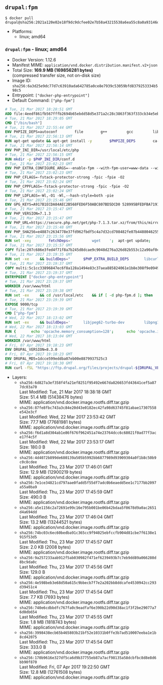 ## `drupal:fpm`

```console
$ docker pull drupal@sha256:2021a120e02e18f9dc9dcfee02e7b58a43215538a6ea55c8a0a93146d677b83b
```

-	Platforms:
	-	linux; amd64

### `drupal:fpm` - linux; amd64

-	Docker Version: 1.12.6
-	Manifest MIME: `application/vnd.docker.distribution.manifest.v2+json`
-	Total Size: **169.9 MB (169856281 bytes)**  
	(compressed transfer size, not on-disk size)
-	Image ID: `sha256:6a3d25e9dc77d7c63910ada642785a0ce8e7939c53059bfd8379253334b598c5`
-	Entrypoint: `["docker-php-entrypoint"]`
-	Default Command: `["php-fpm"]`

```dockerfile
# Tue, 21 Mar 2017 18:28:51 GMT
ADD file:4eedf861fb567fffb2694b65ebdd58d5e371a2c28c3863f363f333cb34e5eb7b in / 
# Tue, 21 Mar 2017 18:29:05 GMT
CMD ["/bin/bash"]
# Tue, 21 Mar 2017 22:55:44 GMT
ENV PHPIZE_DEPS=autoconf 		file 		g++ 		gcc 		libc-dev 		make 		pkg-config 		re2c
# Tue, 21 Mar 2017 22:56:13 GMT
RUN apt-get update && apt-get install -y 		$PHPIZE_DEPS 		ca-certificates 		curl 		libedit2 		libsqlite3-0 		libxml2 		xz-utils 	--no-install-recommends && rm -r /var/lib/apt/lists/*
# Tue, 21 Mar 2017 22:56:14 GMT
ENV PHP_INI_DIR=/usr/local/etc/php
# Tue, 21 Mar 2017 22:56:15 GMT
RUN mkdir -p $PHP_INI_DIR/conf.d
# Tue, 21 Mar 2017 23:02:23 GMT
ENV PHP_EXTRA_CONFIGURE_ARGS=--enable-fpm --with-fpm-user=www-data --with-fpm-group=www-data
# Tue, 21 Mar 2017 23:02:23 GMT
ENV PHP_CFLAGS=-fstack-protector-strong -fpic -fpie -O2
# Tue, 21 Mar 2017 23:02:24 GMT
ENV PHP_CPPFLAGS=-fstack-protector-strong -fpic -fpie -O2
# Tue, 21 Mar 2017 23:02:24 GMT
ENV PHP_LDFLAGS=-Wl,-O1 -Wl,--hash-style=both -pie
# Tue, 21 Mar 2017 23:15:46 GMT
ENV GPG_KEYS=A917B1ECDA84AEC2B568FED6F50ABC807BD5DCD0 528995BFEDFBA7191D46839EF9BA0ADA31CBD89E
# Tue, 21 Mar 2017 23:15:47 GMT
ENV PHP_VERSION=7.1.3
# Tue, 21 Mar 2017 23:15:47 GMT
ENV PHP_URL=https://secure.php.net/get/php-7.1.3.tar.xz/from/this/mirror PHP_ASC_URL=https://secure.php.net/get/php-7.1.3.tar.xz.asc/from/this/mirror
# Tue, 21 Mar 2017 23:15:48 GMT
ENV PHP_SHA256=e4887c2634778e37fd962fbdf5c4a7d32cd708482fe07b448804625570cb0bb0 PHP_MD5=d604d688be17f4a05b99dbb7fb9581f4
# Tue, 21 Mar 2017 23:15:56 GMT
RUN set -xe; 		fetchDeps=' 		wget 	'; 	apt-get update; 	apt-get install -y --no-install-recommends $fetchDeps; 	rm -rf /var/lib/apt/lists/*; 		mkdir -p /usr/src; 	cd /usr/src; 		wget -O php.tar.xz "$PHP_URL"; 		if [ -n "$PHP_SHA256" ]; then 		echo "$PHP_SHA256 *php.tar.xz" | sha256sum -c -; 	fi; 	if [ -n "$PHP_MD5" ]; then 		echo "$PHP_MD5 *php.tar.xz" | md5sum -c -; 	fi; 		if [ -n "$PHP_ASC_URL" ]; then 		wget -O php.tar.xz.asc "$PHP_ASC_URL"; 		export GNUPGHOME="$(mktemp -d)"; 		for key in $GPG_KEYS; do 			gpg --keyserver ha.pool.sks-keyservers.net --recv-keys "$key"; 		done; 		gpg --batch --verify php.tar.xz.asc php.tar.xz; 		rm -r "$GNUPGHOME"; 	fi; 		apt-get purge -y --auto-remove $fetchDeps
# Tue, 21 Mar 2017 23:15:57 GMT
COPY file:207c686e3fed4f71f8a7b245d8dcae9c9048d276a326d82b553c12a90af0c0ca in /usr/local/bin/ 
# Tue, 21 Mar 2017 23:19:35 GMT
RUN set -xe 	&& buildDeps=" 		$PHP_EXTRA_BUILD_DEPS 		libcurl4-openssl-dev 		libedit-dev 		libsqlite3-dev 		libssl-dev 		libxml2-dev 	" 	&& apt-get update && apt-get install -y $buildDeps --no-install-recommends && rm -rf /var/lib/apt/lists/* 		&& export CFLAGS="$PHP_CFLAGS" 		CPPFLAGS="$PHP_CPPFLAGS" 		LDFLAGS="$PHP_LDFLAGS" 	&& docker-php-source extract 	&& cd /usr/src/php 	&& ./configure 		--with-config-file-path="$PHP_INI_DIR" 		--with-config-file-scan-dir="$PHP_INI_DIR/conf.d" 				--disable-cgi 				--enable-ftp 		--enable-mbstring 		--enable-mysqlnd 				--with-curl 		--with-libedit 		--with-openssl 		--with-zlib 				$PHP_EXTRA_CONFIGURE_ARGS 	&& make -j "$(nproc)" 	&& make install 	&& { find /usr/local/bin /usr/local/sbin -type f -executable -exec strip --strip-all '{}' + || true; } 	&& make clean 	&& docker-php-source delete 		&& apt-get purge -y --auto-remove -o APT::AutoRemove::RecommendsImportant=false $buildDeps
# Tue, 21 Mar 2017 23:19:37 GMT
COPY multi:5c1cc33896847ec6f8a128a1494e83c37aea885824061e1b8e308f9e09499956 in /usr/local/bin/ 
# Tue, 21 Mar 2017 23:19:37 GMT
ENTRYPOINT ["docker-php-entrypoint"]
# Tue, 21 Mar 2017 23:19:37 GMT
WORKDIR /var/www/html
# Tue, 21 Mar 2017 23:19:38 GMT
RUN set -ex 	&& cd /usr/local/etc 	&& if [ -d php-fpm.d ]; then 		sed 's!=NONE/!=!g' php-fpm.conf.default | tee php-fpm.conf > /dev/null; 		cp php-fpm.d/www.conf.default php-fpm.d/www.conf; 	else 		mkdir php-fpm.d; 		cp php-fpm.conf.default php-fpm.d/www.conf; 		{ 			echo '[global]'; 			echo 'include=etc/php-fpm.d/*.conf'; 		} | tee php-fpm.conf; 	fi 	&& { 		echo '[global]'; 		echo 'error_log = /proc/self/fd/2'; 		echo; 		echo '[www]'; 		echo '; if we send this to /proc/self/fd/1, it never appears'; 		echo 'access.log = /proc/self/fd/2'; 		echo; 		echo 'clear_env = no'; 		echo; 		echo '; Ensure worker stdout and stderr are sent to the main error log.'; 		echo 'catch_workers_output = yes'; 	} | tee php-fpm.d/docker.conf 	&& { 		echo '[global]'; 		echo 'daemonize = no'; 		echo; 		echo '[www]'; 		echo 'listen = [::]:9000'; 	} | tee php-fpm.d/zz-docker.conf
# Tue, 21 Mar 2017 23:19:39 GMT
EXPOSE 9000/tcp
# Tue, 21 Mar 2017 23:19:39 GMT
CMD ["php-fpm"]
# Wed, 22 Mar 2017 18:13:02 GMT
RUN set -ex 	&& buildDeps=' 		libjpeg62-turbo-dev 		libpng12-dev 		libpq-dev 	' 	&& apt-get update && apt-get install -y --no-install-recommends $buildDeps && rm -rf /var/lib/apt/lists/* 	&& docker-php-ext-configure gd 		--with-jpeg-dir=/usr 		--with-png-dir=/usr 	&& docker-php-ext-install -j "$(nproc)" gd mbstring opcache pdo pdo_mysql pdo_pgsql zip 	&& apt-mark manual 		libjpeg62-turbo 		libpq5 	&& apt-get purge -y --auto-remove $buildDeps
# Wed, 22 Mar 2017 18:13:03 GMT
RUN { 		echo 'opcache.memory_consumption=128'; 		echo 'opcache.interned_strings_buffer=8'; 		echo 'opcache.max_accelerated_files=4000'; 		echo 'opcache.revalidate_freq=60'; 		echo 'opcache.fast_shutdown=1'; 		echo 'opcache.enable_cli=1'; 	} > /usr/local/etc/php/conf.d/opcache-recommended.ini
# Wed, 22 Mar 2017 18:13:04 GMT
WORKDIR /var/www/html
# Fri, 07 Apr 2017 19:18:23 GMT
ENV DRUPAL_VERSION=8.3.0
# Fri, 07 Apr 2017 19:18:23 GMT
ENV DRUPAL_MD5=1dcce599eddba07eb00e8879937525c3
# Fri, 07 Apr 2017 19:18:30 GMT
RUN curl -fSL "https://ftp.drupal.org/files/projects/drupal-${DRUPAL_VERSION}.tar.gz" -o drupal.tar.gz 	&& echo "${DRUPAL_MD5} *drupal.tar.gz" | md5sum -c - 	&& tar -xz --strip-components=1 -f drupal.tar.gz 	&& rm drupal.tar.gz 	&& chown -R www-data:www-data sites modules themes
```

-	Layers:
	-	`sha256:6d827a3ef358f4fa21ef8251f95492e667da826653fd43641cef5a877dc03a70`  
		Last Modified: Tue, 21 Mar 2017 18:38:18 GMT  
		Size: 51.4 MB (51438476 bytes)  
		MIME: application/vnd.docker.image.rootfs.diff.tar.gzip
	-	`sha256:87fe8fbc743a3c84e20d43e0182ec42fa98d63745f81abae17307558e542e3cf`  
		Last Modified: Wed, 22 Mar 2017 23:53:42 GMT  
		Size: 77.7 MB (77681981 bytes)  
		MIME: application/vnd.docker.image.rootfs.diff.tar.gzip
	-	`sha256:f6d1a8d304ab1e86f676f962451a74e23764dcc6c68021f0ad77f3ace17f4c5f`  
		Last Modified: Wed, 22 Mar 2017 23:53:17 GMT  
		Size: 180.0 B  
		MIME: application/vnd.docker.image.rootfs.diff.tar.gzip
	-	`sha256:4d4072b899de680139a505b5992bb6877989d93909304a0f1b8c50b9c0c8cdee`  
		Last Modified: Thu, 23 Mar 2017 17:46:01 GMT  
		Size: 12.9 MB (12900219 bytes)  
		MIME: application/vnd.docker.image.rootfs.diff.tar.gzip
	-	`sha256:7e1ce34821cd797aae0fadd5f55df7adc0b6eaedd5ee1c7177bb2097a55a0ba9`  
		Last Modified: Thu, 23 Mar 2017 17:45:59 GMT  
		Size: 490.0 B  
		MIME: application/vnd.docker.image.rootfs.diff.tar.gzip
	-	`sha256:a5e1156c2a72691e99c16e795b001be06b42bdaa5f0678d9a0ac2651d4a694dd`  
		Last Modified: Thu, 23 Mar 2017 17:46:04 GMT  
		Size: 13.2 MB (13244521 bytes)  
		MIME: application/vnd.docker.image.rootfs.diff.tar.gzip
	-	`sha256:74bc03c6ec60bedba91c365cc9f94025ebfccfb904d81cbe7f6138e1915f53d5`  
		Last Modified: Thu, 23 Mar 2017 17:45:57 GMT  
		Size: 2.0 KB (2008 bytes)  
		MIME: application/vnd.docker.image.rootfs.diff.tar.gzip
	-	`sha256:9a257233aab912f5ab030982f471ef6239493b7c7eb9dd89a066280d8bc9da0c`  
		Last Modified: Thu, 23 Mar 2017 17:45:56 GMT  
		Size: 129.0 B  
		MIME: application/vnd.docker.image.rootfs.diff.tar.gzip
	-	`sha256:4e598beb3e68d50a615c9bbecb7f7e2a202bb8ddcafe4530942cc293d39451c4`  
		Last Modified: Thu, 23 Mar 2017 17:45:54 GMT  
		Size: 7.7 KB (7693 bytes)  
		MIME: application/vnd.docker.image.rootfs.diff.tar.gzip
	-	`sha256:740e6cdbbdfc767fa0c9eadfaf6e390b22d90d38ac1f3f2be29077a76d0db654`  
		Last Modified: Thu, 23 Mar 2017 17:45:55 GMT  
		Size: 1.8 MB (1818743 bytes)  
		MIME: application/vnd.docker.image.rootfs.diff.tar.gzip
	-	`sha256:3998438ecb65b465803b21bf52e10331b0ffe3b7ad510007eeba1e1b8cd42075`  
		Last Modified: Thu, 23 Mar 2017 17:45:54 GMT  
		Size: 333.0 B  
		MIME: application/vnd.docker.image.rootfs.diff.tar.gzip
	-	`sha256:170b9616e327df5ca6d9b37755eb87a7acf98135a58dcbfbc8d8e8d6bb90f870`  
		Last Modified: Fri, 07 Apr 2017 19:22:50 GMT  
		Size: 12.8 MB (12761508 bytes)  
		MIME: application/vnd.docker.image.rootfs.diff.tar.gzip
